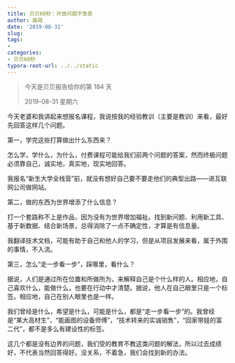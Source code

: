 ```yaml
---
title: 贝贝60秒：开放问题不急答
author: 曲政
date: '2019-08-31'
slug: 
tags:
- 
categories:
- 贝贝60秒
typora-root-url: ../../static
---
```


>   今天是贝贝报告给你的第 184 天
>
>   2019-08-31 星期六

今天老婆和我讲起来想报名课程，我说按我的经验教训（主要是教训）来看，最好先回答这样几个问题。

第一，学完这些打算做出什么东西来？

怎么学，学什么，为什么，付费课程可能给我们前两个问题的答案，然而终极问题必须靠自己，诚实地，真实地，现实地回答。

我报名“新生大学全栈营”前，就没有想好自己要不要走他们的典型出路——进互联网公司做网站。

第二，做的东西为世界增添了什么信息？

打一个套路称不上是作品，因为没有为世界增加福祉。找到新问题、利用新工具、基于新数据、结合新场景，总得消除了一点不确定性，才算是有信息量。

我翻译技术文档，可能有助于自己和他人的学习，但是从项目发展来看，属于外围的事情，不入流。

第三，怎么“走一步看一步”，踩哪里，看什么？

据说，人们是通过所在位置和所做所为，来解释自己是个什么样的人。相应地，自己喜欢什么，能做什么，也要在行动中才清楚。据说，他人在自己眼里只是一个标签。相应地，自己在别人眼里也是一样。

我们曾经是什么，希望是什么，可能是什么，都是“走一步看一步”的。我曾经是“某大高材生”，“能画图的设备师傅”，“技术转来的实诚销售”，“回家带娃的富二代”，都不是多么有建设性的标签。

这几个都是没有边界的问题，我们受的教育不教这类问题的解法，所以过去成绩好，不代表当然回答得好。没关系，不着急，我们会找到新的办法。
​
